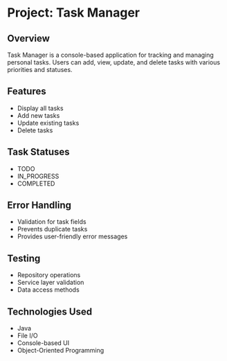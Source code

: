 # Project: Task Manager

## Overview
Task Manager is a console-based application for tracking and managing personal tasks. Users can add, view, update, and delete tasks with various priorities and statuses.

## Features
- Display all tasks
- Add new tasks
- Update existing tasks
- Delete tasks

## Task Statuses
- TODO
- IN_PROGRESS
- COMPLETED

## Error Handling
- Validation for task fields
- Prevents duplicate tasks
- Provides user-friendly error messages

## Testing
- Repository operations
- Service layer validation
- Data access methods

## Technologies Used
- Java
- File I/O
- Console-based UI
- Object-Oriented Programming

